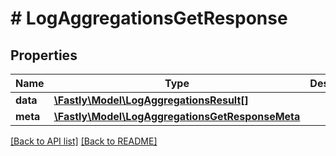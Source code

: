 # # LogAggregationsGetResponse

## Properties

Name | Type | Description | Notes
------------ | ------------- | ------------- | -------------
**data** | [**\Fastly\Model\LogAggregationsResult[]**](LogAggregationsResult.md) |  | [optional] 
**meta** | [**\Fastly\Model\LogAggregationsGetResponseMeta**](LogAggregationsGetResponseMeta.md) |  | [optional] 


[[Back to API list]](../../README.md#endpoints) [[Back to README]](../../README.md)
